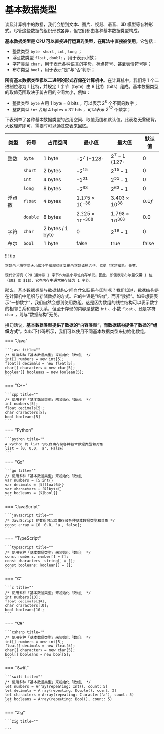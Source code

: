 # 基本数据类型

谈及计算机中的数据，我们会想到文本、图片、视频、语音、3D 模型等各种形式。尽管这些数据的组织形式各异，但它们都由各种基本数据类型构成。

**基本数据类型是 CPU 可以直接进行运算的类型，在算法中直接被使用**。它包括：

- 整数类型 `byte` , `short` , `int` , `long` ；
- 浮点数类型 `float` , `double` ，用于表示小数；
- 字符类型 `char` ，用于表示各种语言的字母、标点符号、甚至表情符号等；
- 布尔类型 `bool` ，用于表示“是”与“否”判断；

**所有基本数据类型都以二进制的形式存储在计算机中**。在计算机中，我们将 $1$ 个二进制位称为 $1$ 比特，并规定 $1$ 字节（byte）由 $8$ 比特（bits）组成。基本数据类型的取值范围取决于其占用的空间大小，例如：

- 整数类型 `byte` 占用 $1$ byte = $8$ bits ，可以表示 $2^{8}$ 个不同的数字；
- 整数类型 `int` 占用 $4$ bytes = $32$ bits ，可以表示 $2^{32}$ 个数字；

下表列举了各种基本数据类型的占用空间、取值范围和默认值。此表格无需硬背，大致理解即可，需要时可以通过查表来回忆。

<div class="center-table" markdown>

| 类型   | 符号     | 占用空间         | 最小值                   | 最大值                  | 默认值         |
| ------ | -------- | ---------------- | ------------------------ | ----------------------- | -------------- |
| 整数   | `byte`   | 1 byte           | $-2^7$ ($-128$)          | $2^7 - 1$ ($127$)       | $0$            |
|        | `short`  | 2 bytes          | $-2^{15}$                | $2^{15} - 1$            | $0$            |
|        | `int`    | 4 bytes          | $-2^{31}$                | $2^{31} - 1$            | $0$            |
|        | `long`   | 8 bytes          | $-2^{63}$                | $2^{63} - 1$            | $0$            |
| 浮点数 | `float`  | 4 bytes          | $1.175 \times 10^{-38}$  | $3.403 \times 10^{38}$  | $0.0 f$        |
|        | `double` | 8 bytes          | $2.225 \times 10^{-308}$ | $1.798 \times 10^{308}$ | $0.0$          |
| 字符   | `char`   | 2 bytes / 1 byte | $0$                      | $2^{16} - 1$            | $0$            |
| 布尔   | `bool`   | 1 byte           | $\text{false}$           | $\text{true}$           | $\text{false}$ |

</div>

!!! tip

    字符的占用空间大小取决于编程语言采用的字符编码方法，详见「字符编码」章节。
    
    现代计算机 CPU 通常将 1 字节作为最小寻址内存单元。因此，即使表示布尔量仅需 1 位（$0$ 或 $1$），它在内存中通常被存储为 1 字节。

那么，基本数据类型与数据结构之间有什么联系与区别呢？我们知道，数据结构是在计算机中组织与存储数据的方式。它的主语是“结构”，而非“数据”。如果想要表示“一排数字”，我们自然会想到使用数组。这是因为数组的线性结构可以表示数字的相邻关系和顺序关系，但至于存储的内容是整数 `int` 、小数 `float` 、还是字符 `char` ，则与“数据结构”无关。

换句话说，**基本数据类型提供了数据的“内容类型”，而数据结构提供了数据的“组织方式”**。如以下代码所示，我们可以使用不同基本数据类型来初始化数组。

=== "Java"

    ```java title=""
    /* 使用多种「基本数据类型」来初始化「数组」 */
    int[] numbers = new int[5];
    float[] decimals = new float[5];
    char[] characters = new char[5];
    boolean[] booleans = new boolean[5];
    ```

=== "C++"

    ```cpp title=""
    /* 使用多种「基本数据类型」来初始化「数组」 */
    int numbers[5];
    float decimals[5];
    char characters[5];
    bool booleans[5];
    ```

=== "Python"

    ```python title=""
    # Python 的 list 可以自由存储各种基本数据类型和对象
    list = [0, 0.0, 'a', False]
    ```

=== "Go"

    ```go title=""
    // 使用多种「基本数据类型」来初始化「数组」
    var numbers = [5]int{}
    var decimals = [5]float64{}
    var characters = [5]byte{}
    var booleans = [5]bool{}
    ```

=== "JavaScript"

    ```javascript title=""
    /* JavaScript 的数组可以自由存储各种基本数据类型和对象 */
    const array = [0, 0.0, 'a', false];
    ```

=== "TypeScript"

    ```typescript title=""
    /* 使用多种「基本数据类型」来初始化「数组」 */
    const numbers: number[] = [];
    const characters: string[] = [];
    const booleans: boolean[] = [];
    ```

=== "C"

    ```c title=""
    /* 使用多种「基本数据类型」来初始化「数组」 */
    int numbers[10];
    float decimals[10];
    char characters[10];
    bool booleans[10];
    ```

=== "C#"

    ```csharp title=""
    /* 使用多种「基本数据类型」来初始化「数组」 */
    int[] numbers = new int[5];
    float[] decimals = new float[5];
    char[] characters = new char[5];
    bool[] booleans = new bool[5];
    ```

=== "Swift"

    ```swift title=""
    /* 使用多种「基本数据类型」来初始化「数组」 */
    let numbers = Array(repeating: Int(), count: 5)
    let decimals = Array(repeating: Double(), count: 5)
    let characters = Array(repeating: Character("a"), count: 5)
    let booleans = Array(repeating: Bool(), count: 5)
    ```

=== "Zig"

    ```zig title=""
    
    ```
